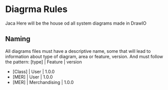 # Diagrma Rules
Jaca
Here will be the house od all system diagrams made in DrawIO

## Naming
All diagrams files must have a descriptive name, some that will lead to information about type of diagram, area or feature, version. And must follow the pattern: [type] | Feature | version
- [Class] | User | 1.0.0
- [MER] | User | 1.0.0
- [MER] | Merchandising | 1.0.0
